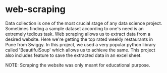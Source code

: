 # web-scraping

Data collection is one of the most crucial stage of any data science project. Sometimes finding a sample dataset according to one's need is an extremely tedious task. Web scraping allows us to extract data from a desired website. Here we're getting the top rated weekly restaurants in Pune from Swiggy. In this project, we used a very popular python library called 'BeautifulSoup' which allows us to achieve the same. This project also includes feature to save the extracted data in an excel sheet. 

NOTE: Scraping the website was only meant for educational purpose.
